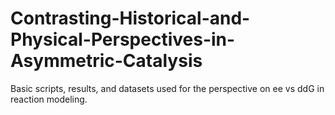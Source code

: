 # Contrasting-Historical-and-Physical-Perspectives-in-Asymmetric-Catalysis
Basic scripts, results, and datasets used for the perspective on ee vs ddG in reaction modeling.
